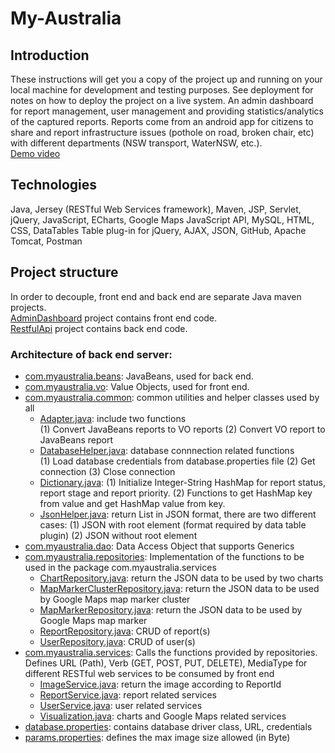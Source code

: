 # My-Australia
## Introduction
These instructions will get you a copy of the project up and running on your local machine for development and testing purposes. See deployment for notes on how to deploy the project on a live system.
An admin dashboard for report management, user management and providing statistics/analytics of the captured reports. Reports come from an android app for citizens to share and report infrastructure issues (pothole on road, broken chair, etc) with different departments (NSW transport, WaterNSW, etc.). <br/>
<a href="https://www.youtube.com/watch?v=tWexso5tLnI&feature=youtu.be"> Demo video </a>
## Technologies
Java, Jersey (RESTful Web Services framework), Maven, JSP, Servlet, jQuery, JavaScript, ECharts, Google Maps JavaScript API, MySQL, HTML, CSS, DataTables Table plug-in for jQuery, AJAX, JSON, GitHub, Apache Tomcat, Postman
## Project structure
In order to decouple, front end and back end are separate Java maven projects.  
<a href="https://github.com/FredLin2/My-Australia/tree/master/AdminDashboard">AdminDashboard</a> project contains front end code.  
<a href="https://github.com/FredLin2/My-Australia/tree/master/RestfulApi">RestfulApi</a> project contains back end code.
### Architecture of back end server:
- <a href="https://github.com/FredLin2/My-Australia/tree/master/RestfulApi/src/com/myaustralia/beans">com.myaustralia.beans</a>: JavaBeans, used for back end.
- <a href="https://github.com/FredLin2/My-Australia/tree/master/RestfulApi/src/com/myaustralia/vo">com.myaustralia.vo</a>: Value Objects, used for front end.
- <a href="https://github.com/FredLin2/My-Australia/tree/master/RestfulApi/src/com/myaustralia/common">com.myaustralia.common</a>: common utilities and helper classes used by all
    - <a href="https://github.com/FredLin2/My-Australia/blob/master/RestfulApi/src/com/myaustralia/common/Adapter.java">Adapter.java</a>: include two functions  
    (1) Convert JavaBeans reports to VO reports (2) Convert VO report to JavaBeans report
    - <a href="https://github.com/FredLin2/My-Australia/blob/master/RestfulApi/src/com/myaustralia/common/DatabaseHelper.java">DatabaseHelper.java</a>: database connnection related functions  
    (1) Load database credentials from database.properties file (2) Get connection (3) Close connection
    - <a href="https://github.com/FredLin2/My-Australia/blob/master/RestfulApi/src/com/myaustralia/common/Dictionary.java">Dictionary.java</a>: (1) Initialize Integer-String HashMap for report status, report stage and report priority. (2) Functions to get HashMap key from value and get HashMap value from key.  
    - <a href="https://github.com/FredLin2/My-Australia/blob/master/RestfulApi/src/com/myaustralia/common/JsonHelper.java">JsonHelper.java</a>: return List<T> in JSON format, there are two different cases: (1) JSON with root element (format required by data table plugin) (2) JSON without root element  
- <a href="https://github.com/FredLin2/My-Australia/tree/master/RestfulApi/src/com/myaustralia/dao">com.myaustralia.dao</a>: Data Access Object that supports Generics  
- <a href="https://github.com/FredLin2/My-Australia/tree/master/RestfulApi/src/com/myaustralia/repositories">com.myaustralia.repositories</a>: Implementation of the functions to be used in the package com.myaustralia.services  
    - <a href="https://github.com/FredLin2/My-Australia/blob/master/RestfulApi/src/com/myaustralia/repositories/ChartRepository.java">ChartRepository.java</a>: return the JSON data to be used by two charts  
    - <a href="https://github.com/FredLin2/My-Australia/blob/master/RestfulApi/src/com/myaustralia/repositories/MapMarkerClusterRepository.java">MapMarkerClusterRepository.java</a>: return the JSON data to be used by Google Maps map marker cluster  
    - <a href="https://github.com/FredLin2/My-Australia/blob/master/RestfulApi/src/com/myaustralia/repositories/MapMarkerRepository.java">MapMarkerRepository.java</a>: return the JSON data to be used by Google Maps map marker       
    - <a href="https://github.com/FredLin2/My-Australia/blob/master/RestfulApi/src/com/myaustralia/repositories/ReportRepository.java">ReportRepository.java</a>: CRUD of report(s)  
    - <a href="https://github.com/FredLin2/My-Australia/blob/master/RestfulApi/src/com/myaustralia/repositories/UserRepository.java">UserRepository.java</a>: CRUD of user(s)  
- <a href="https://github.com/FredLin2/My-Australia/tree/master/RestfulApi/src/com/myaustralia/services">com.myaustralia.services</a>: Calls the functions provided by repositories. Defines URL (Path), Verb (GET, POST, PUT, DELETE), MediaType for different RESTful web services to be consumed by front end  
    - <a href="https://github.com/FredLin2/My-Australia/blob/master/RestfulApi/src/com/myaustralia/services/ImageService.java">ImageService.java</a>: return the image according to ReportId  
    - <a href="https://github.com/FredLin2/My-Australia/blob/master/RestfulApi/src/com/myaustralia/services/ReportService.java">ReportService.java</a>: report related services  
    - <a href="https://github.com/FredLin2/My-Australia/blob/master/RestfulApi/src/com/myaustralia/services/UserService.java">UserService.java</a>: user related services  
    - <a href="https://github.com/FredLin2/My-Australia/blob/master/RestfulApi/src/com/myaustralia/services/VisualizationService.java">Visualization.java</a>: charts and Google Maps related services  
- <a href="https://github.com/FredLin2/My-Australia/blob/master/RestfulApi/src/database.properties">database.properties</a>: contains database driver class, URL, credentials  
- <a href="https://github.com/FredLin2/My-Australia/blob/master/RestfulApi/src/params.properties">params.properties</a>: defines the max image size allowed (in Byte)  
